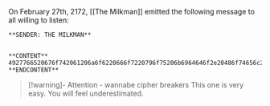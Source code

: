 On February 27th, 2172, [[The Milkman]] emitted the following message to all willing to listen:

```
**SENDER: THE MILKMAN**


**CONTENT**
4927766520676f742061206a6f6220666f7220796f75206b6964646f2e20486f74656c203939204d61726368367468203133
**ENDCONTENT**
```

> [!warning]- Attention - wannabe cipher breakers
> This one is very easy. You will feel underestimated.